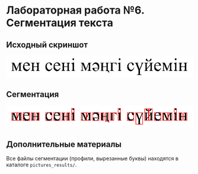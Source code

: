 # Лабораторная работа №6. Сегментация текста

## Исходный скриншот
![phrase](../pictures_src/phrase.bmp)

## Сегментация
![boxes](../pictures_results/phrase_boxes.bmp)

## Дополнительные материалы
Все файлы сегментации (профили, вырезанные буквы) находятся в каталоге `pictures_results/`.

